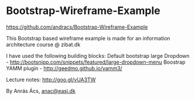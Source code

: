 # Bootstrap-Wireframe-Example
https://github.com/andracs/Bootstrap-Wireframe-Example

This Bootstrap based wireframe example is made for an information architecture course @ zibat.dk

I have used the following building blocks:
Default bootstrap large Dropdown - http://bootsnipp.com/snippets/featured/large-dropdown-menu 
Boostrap YAMM plugin - http://geedmo.github.io/yamm3/ 

Lecture notes:
http://goo.gl/vUA3TW

By Anrás Ács, anac@easj.dk
